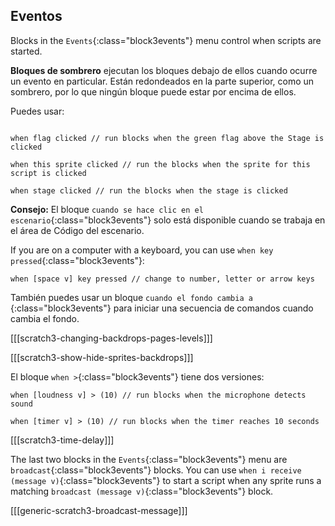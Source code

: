 ## Eventos

Blocks in the `Events`{:class="block3events"} menu control when scripts are started.

**Bloques de sombrero** ejecutan los bloques debajo de ellos cuando ocurre un evento en particular. Están redondeados en la parte superior, como un sombrero, por lo que ningún bloque puede estar por encima de ellos.

Puedes usar:

```blocks3

when flag clicked // run blocks when the green flag above the Stage is clicked

when this sprite clicked // run the blocks when the sprite for this script is clicked

when stage clicked // run the blocks when the stage is clicked

```

**Consejo:** El bloque `cuando se hace clic en el escenario`{:class="block3events"} solo está disponible cuando se trabaja en el área de Código del escenario.

If you are on a computer with a keyboard, you can use `when key pressed`{:class="block3events"}:

```blocks3
when [space v] key pressed // change to number, letter or arrow keys
```

También puedes usar un bloque `cuando el fondo cambia a` {:class="block3events"} para iniciar una secuencia de comandos cuando cambia el fondo.

[[[scratch3-changing-backdrops-pages-levels]]]

[[[scratch3-show-hide-sprites-backdrops]]]


El bloque `when >`{:class="block3events"} tiene dos versiones:

```blocks3
when [loudness v] > (10) // run blocks when the microphone detects sound

when [timer v] > (10) // run blocks when the timer reaches 10 seconds
```

[[[scratch3-time-delay]]]


The last two blocks in the `Events`{:class="block3events"} menu are `broadcast`{:class="block3events"} blocks. You can use `when i receive (message v)`{:class="block3events"} to start a script when any sprite runs a matching `broadcast (message v)`{:class="block3events"} block.

[[[generic-scratch3-broadcast-message]]]

